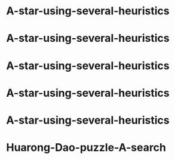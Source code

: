 # A-star-using-several-heuristics
# A-star-using-several-heuristics
# A-star-using-several-heuristics
# A-star-using-several-heuristics
# A-star-using-several-heuristics
# Huarong-Dao-puzzle-A-search
